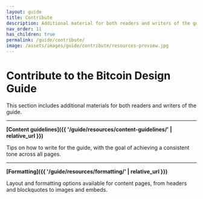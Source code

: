```yaml
---
layout: guide
title: Contribute
description: Additional material for both readers and writers of the guide.
nav_order: 11
has_children: true
permalink: /guide/contribute/
image: /assets/images/guide/contribute/resources-preview.jpg
---
```


# Contribute to the Bitcoin Design Guide

This section includes additional materials for both readers and writers of the guide.

---

**[Content guidelines]({{ '/guide/resources/content-guidelines/' | relative_url }})**

Tips on how to write for the guide, with the goal of achieving a consistent tone across all pages.

---

**[Formatting]({{ '/guide/resources/formatting/' | relative_url }})**

Layout and formatting options available for content pages, from headers and blockquotes to images and embeds.
